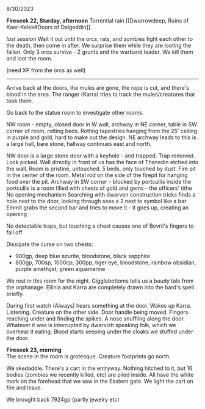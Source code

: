 8/30/2023

**Fireseek 22, Starday, afternoon**  Torrential rain
 [[Dwarrowdeep, Ruins of Kaer-Kelek#Doors of Dalgeddin]]

*last session*
Wait it out until the orcs, rats, and zombies fight each other to the death, then come in after.  We surprise them while they are looting the fallen.  Only 3 orcs survive - 2 grunts and the warband leader. We kill them and loot the room.

(need XP from the orcs as well)

---
Arrive back at the doors, the mules are gone, the rope is cut, and there's blood in the area. The ranger (Karra) tries to track the mules/creatures that took them.

Go back to the statue room to investigate other rooms.

NW room - empty, closed door in W wall, archway in NE corner, table in SW corner of room, rotting beds. Rotting tapestries hanging from the 25' ceiling in purple and gold, hard to make out the design.
NE archway leads to this is a large hall, bare stone, hallway continues east and north.

NW door is a large stone door with a keyhole - and trapped.  Trap removed. Lock picked.
Wall directly in front of us has the face of Thanedin etched into the wall. Room is pristine, untouched. 5 beds, only touched by dust. Fire pit in the center of the room.  Metal rod on the side of the firepit for hanging food over the pit.
Archway in SW corner - blocked by portcullis
	inside the portcullis is a room filled with chests of gold and gems - the officers' tithe
	No opening mechanism
	Searching with dwarven construction tricks finds a hole next to the door, looking through sees a 2 next to symbol like a bar
	Emmit grabs the second bar and tries to move it - it goes up, creating an opening

No detectable traps, but touching a chest causes one of Bovril's fingers to fall off

Dissipate the curse on two chests:
- 900gp, deep blue azurite, bloodstone, black sapphire
- 800gp, 700sp, 1000cp, 300pp, tiger eye, bloodstone, rainbow obsidian, purple amethyst, green aquamarine

We rest in this room for the night. Gigglebottoms tells us a baudy tale from the orphanage. Ellinia and Karra are completely drawn into the bard's spell briefly.

During first watch (Always) hears something at the door. Wakes up Karra. Listening.
	Creature on the other side. Door handle being moved. Fingers reaching under and finding the spikes. A nose snuffling along the door. Whatever it was is interrupted by dwarvish speaking folk, which we overhear it eating. Blood starts seeping under the cloaks we stuffed under the door.

**Fireseek 23, morning**  
The scene in the room is grotesque. Creature footprints go north.

We skedaddle. There's a cart in the entryway. Nothing hitched to it, but 16 bodies (zombies we recently killed, etc) are piled inside. All have the white mark on the forehead that we saw in the Eastern gate. We light the cart on fire and leave.

We brought back 7924gp (partly jewelry etc)
